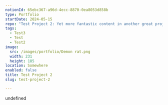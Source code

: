 ```yaml
---
notionId: 65ebc367-a96d-4ecc-8870-0ea8053d858b
type: Portfolio
startDate: 2024-05-15
repo: "Test Project 2: Yet more fantastic content in another great project"
tags:
  - Test3
  - Test
  - Test2
image:
  src: /images/portfolio/Demon rat.png
  width: 231
  height: 185
location: Somewhere
enabled: false
title: Test Project 2
slug: test-project-2

---
```

undefined